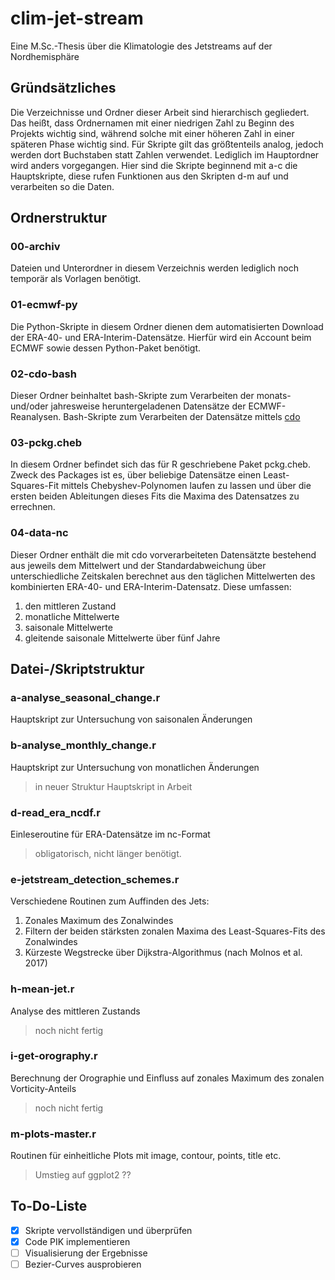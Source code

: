 #  clim-jet-stream
Eine M.Sc.-Thesis über die Klimatologie des Jetstreams auf der Nordhemisphäre


## Gründsätzliches
Die Verzeichnisse und Ordner dieser Arbeit sind hierarchisch gegliedert. Das heißt, dass Ordnernamen mit einer niedrigen Zahl zu Beginn des Projekts wichtig sind, während solche mit einer höheren Zahl in einer späteren Phase wichtig sind. Für Skripte gilt das größtenteils analog, jedoch werden dort Buchstaben statt Zahlen verwendet. Lediglich im Hauptordner wird anders vorgegangen. Hier sind die Skripte beginnend mit a-c die Hauptskripte, diese rufen Funktionen aus den Skripten d-m auf und verarbeiten so die Daten.


## Ordnerstruktur
### 00-archiv
Dateien und Unterordner in diesem Verzeichnis werden lediglich noch temporär als Vorlagen benötigt.

### 01-ecmwf-py
Die Python-Skripte in diesem Ordner dienen dem automatisierten Download der ERA-40- und ERA-Interim-Datensätze. Hierfür wird ein Account beim ECMWF sowie dessen Python-Paket benötigt.

### 02-cdo-bash
Dieser Ordner beinhaltet bash-Skripte zum Verarbeiten der monats- und/oder jahresweise heruntergeladenen Datensätze der ECMWF-Reanalysen.
Bash-Skripte zum Verarbeiten der Datensätze mittels [cdo](https://code.zmaw.de/)

### 03-pckg.cheb
In diesem Ordner befindet sich das für R geschriebene Paket pckg.cheb. Zweck des Packages ist es, über beliebige Datensätze einen Least-Squares-Fit mittels Chebyshev-Polynomen laufen zu lassen und über die ersten beiden Ableitungen dieses Fits die Maxima des Datensatzes zu errechnen.

### 04-data-nc
Dieser Ordner enthält die mit cdo vorverarbeiteten Datensätzte bestehend aus jeweils dem Mittelwert und der Standardabweichung über unterschiedliche Zeitskalen berechnet aus den täglichen Mittelwerten des kombinierten ERA-40- und ERA-Interim-Datensatz. Diese umfassen:
1. den mittleren Zustand
2. monatliche Mittelwerte
3. saisonale Mittelwerte
4. gleitende saisonale Mittelwerte über fünf Jahre

## Datei-/Skriptstruktur
### a-analyse_seasonal_change.r
Hauptskript zur Untersuchung von saisonalen Änderungen

### b-analyse_monthly_change.r
Hauptskript zur Untersuchung von monatlichen Änderungen 
> in neuer Struktur Hauptskript
> in Arbeit

### d-read_era_ncdf.r
Einleseroutine für ERA-Datensätze im nc-Format
> obligatorisch, nicht länger benötigt.

### e-jetstream_detection_schemes.r
Verschiedene Routinen zum Auffinden des Jets:
1. Zonales Maximum des Zonalwindes
2. Filtern der beiden stärksten zonalen Maxima des Least-Squares-Fits des Zonalwindes
3. Kürzeste Wegstrecke über Dijkstra-Algorithmus (nach Molnos et al. 2017)

### h-mean-jet.r
Analyse des mittleren Zustands
> noch nicht fertig

### i-get-orography.r
Berechnung der Orographie und Einfluss auf zonales Maximum des zonalen Vorticity-Anteils
> noch nicht fertig

### m-plots-master.r
Routinen für einheitliche Plots mit image, contour, points, title etc.
> Umstieg auf ggplot2 ??

## To-Do-Liste
- [x] Skripte vervollständigen und überprüfen
- [x] Code PIK implementieren
- [ ] Visualisierung der Ergebnisse
- [ ] Bezier-Curves ausprobieren
